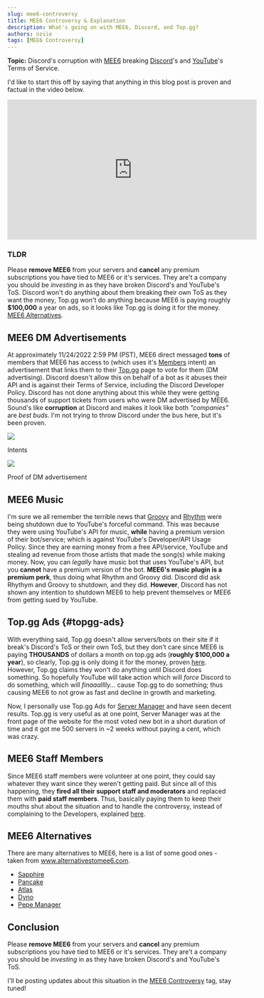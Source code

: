 ```yaml
---
slug: mee6-controversy
title: MEE6 Controversy & Explanation
description: What's going on with MEE6, Discord, and Top.gg?
authors: nziie
tags: [MEE6 Controversy]
---
```


**Topic:** Discord's corruption with [MEE6](https://mee6.xyz) breaking [Discord](https://discord.com/terms)'s and [YouTube](https://youtube.com/terms)'s Terms of Service.

I'd like to start this off by saying that anything in this blog post is proven and factual in the video below.

<iframe width="560" height="315" src="https://www.youtube.com/embed/cD9Rpq8d_wk" title="YouTube video player" frameborder="0" allow="accelerometer; autoplay; clipboard-write; encrypted-media; gyroscope; picture-in-picture" allowfullscreen></iframe>

### TLDR
Please **remove MEE6** from your servers and **cancel** any premium subscriptions you have tied to MEE6 or it's services. They are't a company you should be *investing* in as they have broken Discord's and YouTube's ToS. Discord won't do anything about them breaking their own ToS as they want the money, Top.gg won't do anything because MEE6 is paying roughly **$100,000** a year on ads, so it looks like Top.gg is doing it for the money. [MEE6 Alternatives](#mee6-alternatives). 

## MEE6 DM Advertisements
At approximately <span className="timestamp">11/24/2022 2:59 PM (PST)</span>, MEE6 direct messaged **tons** of members that MEE6 has access to (which uses it's [Members](#mee6image) intent) an advertisement that links them to their [Top.gg](https://top.gg) page to vote for them (DM advertising). Discord doesn't allow this on behalf of a bot as it abuses their API and is against their Terms of Service, including the Discord Developer Policy. Discord has not done anything about this while they were getting thousands of support tickets from users who were DM advertised by MEE6. Sound's like **corruption** at Discord and makes it look like both *"companies"* are *best buds*. I'm not trying to throw Discord under the bus here, but it's been proven.

<img className="betterimage" src="https://cdn.nziie.is-a.dev/u/files/8VpJdk1LdZQw" id="mee6image"/>
<p className="caption">Intents</p>

<img className="betterimage" src="https://cdn.nziie.is-a.dev/u/files/yr6vNEnpgjWb"/>
<p className="caption">Proof of DM advertisement</p>

## MEE6 Music
I'm sure we all remember the terrible news that [Groovy](https://groovy.bot/) and [Rhythm](https://rythm.fm/) were being shutdown due to YouTube's forceful command. This was because they were using YouTube's API for music, **while** having a premium version of their bot/service; which is against YouTube's Developer/API Usage Policy. Since they are earning money from a free API/service, YouTube and stealing ad revenue from those artists that made the song(s) while making money. Now, you can *legally* have music bot that uses YouTube's API, but you **cannot** have a premium version of the bot. **MEE6's music plugin is a premium perk**, thus doing what Rhythm and Groovy did. Discord did ask Rhythym and Groovy to shutdown, and they did. **However**, Discord has not shown any intention to shutdown MEE6 to help prevent themselves or MEE6 from getting sued by YouTube. 

## Top.gg Ads {#topgg-ads}
With everything said, Top.gg doesn't allow servers/bots on their site if it break's Discord's ToS or their own ToS, but they don't care since MEE6 is paying **THOUSANDS** of dollars a month on top.gg ads (**roughly $100,000 a year**), so clearly, Top.gg is only doing it for the money, proven [here](https://youtu.be/cD9Rpq8d_wk?t=279). However, Top.gg claims they won't do anything until Discord does something. So hopefully YouTube will take action which will *force* Discord to do something, which will *finaaalllly...* cause Top.gg to do something; thus causing MEE6 to not grow as fast and decline in growth and marketing. 

Now, I personally use Top.gg Ads for [Server Manager](https:/servermanagerbot.ml) and have seen decent results. Top.gg is very useful as at one point, Server Manager was at the front page of the website for the most voted new bot in a short duration of time and it got me 500 servers in ~2 weeks without paying a cent, which was crazy. 

## MEE6 Staff Members
Since MEE6 staff members were volunteer at one point, they could say whatever they want since they weren't getting paid. But since all of this happening, they **fired all their support staff and moderators** and replaced them with **paid staff members**. Thus, basically paying them to keep their mouths shut about the situation and to handle the controversy, instead of complaining to the Developers, explained [here](https://gist.github.com/ZRunner/3c765fe054228c0a12add9f0006b1948#mee6-the-darkest-times). 

## MEE6 Alternatives
There are many alternatives to MEE6, here is a list of some good ones - taken from <a href="https://www.alternativestomee6.com/" className="discord-link">www.alternativestomee6.com</a>.

-  <a href="https://sapph.xyz/" className="discord-link">Sapphire</a>
-  <a href="https://pancake.gg/" className="discord-link">Pancake</a>
-  <a href="https://atlas.bot/" className="discord-link">Atlas</a>
-  <a href="https://dyno.gg/" className="discord-link">Dyno</a>
-  <a href="https://pepemanager.com/" className="discord-link">Pepe Manager</a>


## Conclusion 
Please **remove MEE6** from your servers and **cancel** any premium subscriptions you have tied to MEE6 or it's services. They are't a company you should be *investing* in as they have broken Discord's and YouTube's ToS.

I'll be posting updates about this situation in the [MEE6 Controversy](tags/mee-6-controversy) tag, stay tuned!

